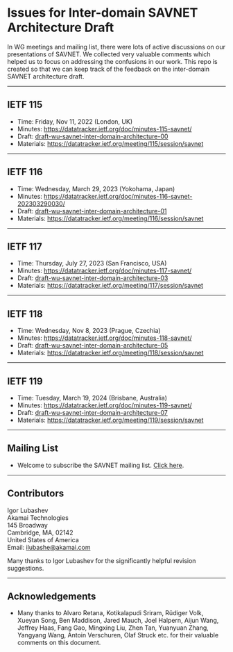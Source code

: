 # Issues for Inter-domain SAVNET Architecture Draft
In WG meetings and mailing list, there were lots of active discussions on our presentations of SAVNET. We collected very valuable comments which helped us to focus on addressing the confusions in our work. This repo is created so that we can keep track of the feedback on the inter-domain SAVNET architecture draft. 

- - -
## IETF 115
- Time: Friday, Nov 11, 2022 (London, UK)
- Minutes: https://datatracker.ietf.org/doc/minutes-115-savnet/
- Draft: [draft-wu-savnet-inter-domain-architecture-00](https://datatracker.ietf.org/doc/draft-wu-savnet-inter-domain-architecture/) 
- Materials: https://datatracker.ietf.org/meeting/115/session/savnet

- - -
## IETF 116
- Time: Wednesday, March 29, 2023 (Yokohama, Japan)
- Minutes: https://datatracker.ietf.org/doc/minutes-116-savnet-202303290030/
- Draft: [draft-wu-savnet-inter-domain-architecture-01](https://datatracker.ietf.org/doc/draft-wu-savnet-inter-domain-architecture/) 
- Materials: https://datatracker.ietf.org/meeting/116/session/savnet

- - -
## IETF 117
- Time: Thursday, July 27, 2023 (San Francisco, USA)
- Minutes: https://datatracker.ietf.org/doc/minutes-117-savnet/
- Draft: [draft-wu-savnet-inter-domain-architecture-03](https://datatracker.ietf.org/doc/draft-wu-savnet-inter-domain-architecture/) 
- Materials: https://datatracker.ietf.org/meeting/117/session/savnet

- - -
## IETF 118
- Time: Wednesday, Nov 8, 2023 (Prague, Czechia)
- Minutes: https://datatracker.ietf.org/doc/minutes-118-savnet/
- Draft: [draft-wu-savnet-inter-domain-architecture-05](https://datatracker.ietf.org/doc/draft-wu-savnet-inter-domain-architecture/) 
- Materials: https://datatracker.ietf.org/meeting/118/session/savnet

- - -
## IETF 119
- Time: Tuesday, March 19, 2024 (Brisbane, Australia)
- Minutes: https://datatracker.ietf.org/doc/minutes-119-savnet/
- Draft: [draft-wu-savnet-inter-domain-architecture-07](https://datatracker.ietf.org/doc/draft-wu-savnet-inter-domain-architecture/) 
- Materials: https://datatracker.ietf.org/meeting/119/session/savnet

- - -
## Mailing List
- Welcome to subscribe the SAVNET mailing list. [Click here](https://www.ietf.org/mailman/listinfo/savnet).

- - -
## Contributors
Igor Lubashev  
  Akamai Technologies  
  145 Broadway  
  Cambridge, MA, 02142  
  United States of America  
  Email: ilubashe@akamai.com

Many thanks to Igor Lubashev for the significantly helpful revision suggestions.

- - -
## Acknowledgements
- Many thanks to Alvaro Retana, Kotikalapudi Sriram, Rüdiger Volk, Xueyan Song, Ben Maddison, Jared Mauch, Joel Halpern, Aijun Wang, Jeffrey Haas, Fang Gao, Mingxing Liu, Zhen Tan, Yuanyuan Zhang, Yangyang Wang, Antoin Verschuren, Olaf Struck etc. for their valuable comments on this document.

